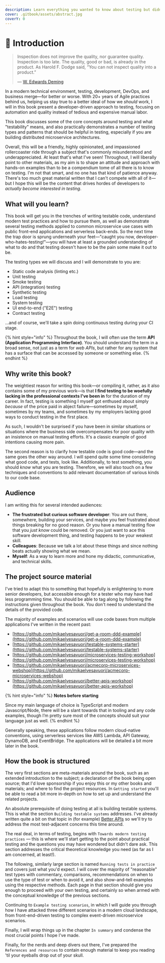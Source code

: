 ```yaml
---
description: Learn everything you wanted to know about testing but didn't dare to ask.
cover: .gitbook/assets/abstract.jpg
coverY: 0
---
```


# 👋 Introduction

> Inspection does not improve the quality, nor guarantee quality. Inspection is too late. The quality, good or bad, is already in the product. As Harold F. Dodge said, “You can not inspect quality into a product.”
>
> — [W. Edwards Deming](https://deming.org/quotes/10157/)

In a modern technical environment, testing, development, DevOps, and business merge—for better or worse. With 20+ years of Agile practices behind us, helping us stay true to a better ideal of how we _should_ work, I will in this book present a developer-driven approach to testing, focusing on automation and quality instead of tedious and expensive manual labor.

This book discusses some of the core concepts around testing and what "testability" means, and also practically demonstrates a number of testing types and patterns that should be helpful in testing, especially if you are building distributed microservice architectures.

Overall, this will be a friendly, highly opinionated, and impassioned rollercoaster ride through a subject that's commonly misunderstood and underappreciated. At least that's what I've seen! Throughout, I will liberally point to other materials, as my aim is to shape an attitude and approach with hands-on examples than to be a compendium tome of all there is to know on testing. I'm not that smart, and no one has that kind of patience anyway. There's too much great material written that I can't compete with all of it—but I hope this will be the content that drives hordes of developers to _actually become interested in testing_.

## What will you learn?

This book will get you in the trenches of writing testable code, understand modern test practices and how to pursue them, as well as demonstrate several testing methods applied to common microservice use cases with public front-end applications and serverless back-ends. So the next time the trap door is sprung underneath your feet—"caught you now, developer-who-hates-testing!"—you will have at least a grounded understanding of what to do and that testing doesn't have to be the pain some make it out to be.

The testing types we will discuss and I will demonstrate to you are:

* Static code analysis (linting etc.)
* Unit testing
* Smoke testing
* API (integration) testing
* Synthetic testing
* Load testing
* System testing
* UI end-to-end ("E2E") testing
* Contract testing

...and of course, we'll take a spin doing continuous testing during your CI stage.

{% hint style="info" %}
Throughout the book, I will often use the term **API (Application Programming Interface)**. You should understand the term in a broad sense, not just as a term for _web APIs_, but rather for any system that has a surface that can be accessed by someone or something else.
{% endhint %}

## Why write this book?

The weightiest reason for writing this book—or compiling it, rather, as it also contains some of my previous work—is that **I find testing to be woefully lacking in the professional contexts I've been in** for the duration of my career. In fact, testing is something I myself got enthused about simply _because_ of the price paid in abject failure—sometimes by myself, sometimes by my teams, and sometimes by my employers lacking good ways to conduct testing in the first place.

As such, I wouldn't be surprised if you have been in similar situations or situations where the business side overcompensates for poor quality with an insistence on manual testing efforts. It's a classic example of good intentions causing more pain.

The second reason is to clarify how testable code is good code—and the same goes the other way around. I will spend quite some time considering what good code, and tests, look like. Additionally, to test something, you should _know_ what you are testing. Therefore, we will also touch on a few techniques and conventions to add relevant documentation of various kinds to our code base.

## Audience

I am writing this for several intended audiences:

* **The frustrated but curious software developer**: You are out there, somewhere, building your services, and maybe you feel frustrated about things breaking for no good reason. Or you have a manual testing flow that you _just know_ could be removed. Or you just want to ace this software development thing, and testing happens to be your weakest skill.
* **Colleagues**: Because we talk a lot about these things and since nothing beats actually showing what we mean.
* **Myself**: As a way to learn more and hone my didactic, communicative, and technical skills.

## The project source material

I've tried to adapt this to something that hopefully is enlightening to more senior developers, but accessible enough for a tester who may have had less programming time. You should be able to tag along by following the instructions given throughout the book. You don't need to understand the details of the provided code.

The majority of examples and scenarios will use code bases from multiple applications I've written in the recent past:

* [https://github.com/mikaelvesavuori/get-a-room-ddd-example](https://github.com/mikaelvesavuori/get-a-room-ddd-example)
* [https://github.com/mikaelvesavuori/testable-systems-starter](https://github.com/mikaelvesavuori/testable-systems-starter)
* [https://github.com/mikaelvesavuori/microservices-testing-workshop](https://github.com/mikaelvesavuori/microservices-testing-workshop)
* [https://github.com/mikaelvesavuori/acmecorp-microservices-webshop](https://github.com/mikaelvesavuori/acmecorp-microservices-webshop)
* [https://github.com/mikaelvesavuori/better-apis-workshop](https://github.com/mikaelvesavuori/better-apis-workshop)

{% hint style="info" %}
**Notes before starting**

Since my main language of choice is TypeScript and modern Javascript/Node, there will be a slant towards that in tooling and any code examples, though I’m pretty sure most of the concepts should suit your language just as well.
{% endhint %}

Generally speaking, these applications follow modern cloud-native conventions, using serverless services like AWS Lambda, API Gateway, DynamoDB, and EventBridge. The applications will be detailed a bit more later in the book.

## How the book is structured

The very first sections are meta-materials around the book, such as an extended introduction to the subject; a declaration of the book being open source; that I'd love sponsorship if you enjoy this or my other books and materials; and where to find the project resources. In `Getting started` you'll be able to read a bit more in-depth on how to set up and understand the related projects.

An absolute prerequisite of doing testing at all is building testable systems. This is what the section `Building testable systems` addresses. I've already written quite a bit on that topic in (for example) [Better APIs](https://betterapis.mikaelvesavuori.se) so we'll try to address the most test-adjacent concerns this time around.

The real deal, in terms of testing, begins with `Towards modern testing practices` — this is where we'll start getting to the point about practical testing and the questions you may have wondered but didn't dare ask. This section addresses the critical theoretical knowledge you need (as far as I am concerned, at least!).

The following, similarly large section is named `Running tests in practice` and covers just what you'd expect. I will cover the majority of "reasonable" test types with commentary, comparisons, recommendations on when to use the type of test or when to avoid it, and also show-and-tell examples using the respective methods. Each page in that section should give you enough to proceed with your own testing, and certainly so when armed with the conceptual knowledge of the previous sections.

Continuing to `Example testing scenarios`, in which I will guide you through how I have attacked three different scenarios in a modern cloud landscape, from front-end-driven testing to complex event-driven microservice scenarios.

Finally, I will wrap things up in the chapter `In summary` and condense the most crucial points I hope I've made.

Finally, for the nerds and deep divers out there, I've prepared the `References and resources` to contain enough material to keep you reading 'til your eyeballs drop out of your skull.
